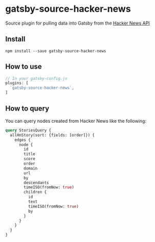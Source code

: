 # gatsby-source-hacker-news

Source plugin for pulling data into Gatsby from the [Hacker News API](https://github.com/HackerNews/API)

## Install

`npm install --save gatsby-source-hacker-news`

## How to use

```javascript
// In your gatsby-config.js
plugins: [
  `gatsby-source-hacker-news`,
]
```

## How to query

You can query nodes created from Hacker News like the following:

```graphql
query StoriesQuery {
  allHnStory(sort: {fields: [order]}) {
    edges {
      node {
        id
        title
        score
        order
        domain
        url
        by
        descendants
        timeISO(fromNow: true)
        children {
          id
          text
          timeISO(fromNow: true)
          by
        }
      }
    }
  }
}
```